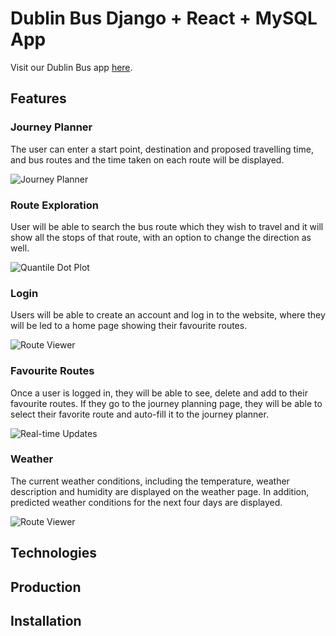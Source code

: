 # Dublin Bus Django + React + MySQL App


<Background>

Visit our Dublin Bus app [here](http://137.43.49.30/).

## Features

### Journey Planner

The user can enter a start point, destination and proposed travelling time, and bus routes and the time taken on each route will be displayed.
<Description>

![Journey Planner](Dublinbusapp/static/img/test.gif)

### Route Exploration

User will be able to search the bus route which they wish to travel and it will show all the stops of that route, with an option to change the direction as well. 

<Description>

![Quantile Dot Plot](dublinbus/main/static/img/qdp-features.gif)

### Login 

Users will be able to create an account and log in to the website, where they will be led to a home page showing their favourite routes.

<Description>

![Route Viewer](dublinbus/main/static/img/routes-features.gif)

### Favourite Routes

Once a user is logged in, they will be able to see, delete and add to their favourite routes. If they go to the journey planning page, they will be able to select their favorite route and auto-fill it to the journey planner. 

<Description>

![Real-time Updates](dublinbus/main/static/img/realtime-features.gif)

### Weather 

The current weather conditions, including the temperature, weather description and humidity are displayed on the weather page. In addition, predicted weather conditions for the next four days are displayed.

<Description>

![Route Viewer](dublinbus/main/static/img/routes-features.gif)


## Technologies

<Description>

## Production
<Deployment background>

## Installation

<Installation process>
